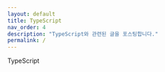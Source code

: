 ```yaml
---
layout: default
title: TypeScript
nav_order: 4
description: "TypeScript와 관련된 글을 포스팅합니다."
permalink: /
---
```

TypeScript